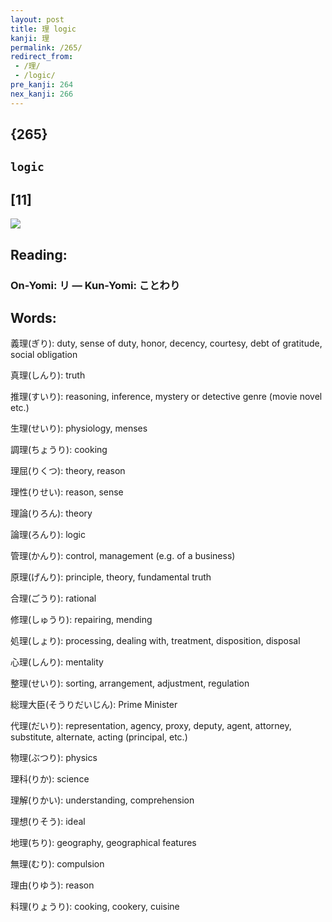 ```yaml
---
layout: post
title: 理 logic
kanji: 理
permalink: /265/
redirect_from:
 - /理/
 - /logic/
pre_kanji: 264
nex_kanji: 266
---
```


## {265}

## `logic`

## [11]

<div class="stroke"><img src="E79086.png" /></div>

## Reading:

### On-Yomi: リ &mdash; Kun-Yomi: ことわり

## Words:

義理(ぎり): duty, sense of duty, honor, decency, courtesy, debt of gratitude, social obligation

真理(しんり): truth

推理(すいり): reasoning, inference, mystery or detective genre (movie novel etc.)

生理(せいり): physiology, menses

調理(ちょうり): cooking

理屈(りくつ): theory, reason

理性(りせい): reason, sense

理論(りろん): theory

論理(ろんり): logic

管理(かんり): control, management (e.g. of a business)

原理(げんり): principle, theory, fundamental truth

合理(ごうり): rational

修理(しゅうり): repairing, mending

処理(しょり): processing, dealing with, treatment, disposition, disposal

心理(しんり): mentality

整理(せいり): sorting, arrangement, adjustment, regulation

総理大臣(そうりだいじん): Prime Minister

代理(だいり): representation, agency, proxy, deputy, agent, attorney, substitute, alternate, acting (principal, etc.)

物理(ぶつり): physics

理科(りか): science

理解(りかい): understanding, comprehension

理想(りそう): ideal

地理(ちり): geography, geographical features

無理(むり): compulsion

理由(りゆう): reason

料理(りょうり): cooking, cookery, cuisine
